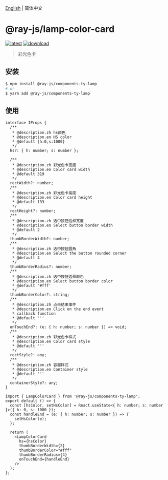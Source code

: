 [English](./README.md) | 简体中文

# @ray-js/lamp-color-card

[![latest](https://img.shields.io/npm/v/@ray-js/lamp-color-card/latest.svg)](https://www.npmjs.com/package/@ray-js/lamp-color-card) [![download](https://img.shields.io/npm/dt/@ray-js/lamp-color-card.svg)](https://www.npmjs.com/package/@ray-js/lamp-color-card)

> 彩光色卡

## 安装

```sh
$ npm install @ray-js/components-ty-lamp
# or
$ yarn add @ray-js/components-ty-lamp
```

## 使用

```tsx
interface IProps {
  /**
   * @description.zh hs颜色
   * @description.en HS color
   * @default {h:0,s:1000}
   */
  hs?: { h: number; s: number };

  /**
   * @description.zh 彩光色卡宽度
   * @description.en Color card width
   * @default 319
   */
  rectWidth?: number;
  /**
   * @description.zh 彩光色卡高度
   * @description.en Color card height
   * @default 133
   */
  rectHeight?: number;
  /**
   * @description.zh 选中按钮边框宽度
   * @description.en Select button border width
   * @default 2
   */
  thumbBorderWidth?: number;
  /**
   * @description.zh 选中按钮圆角
   * @description.en Select the button rounded corner
   * @default 4
   */
  thumbBorderRadius?: number;
  /**
   * @description.zh 选中按钮边框颜色
   * @description.en Select button border color
   * @default '#fff'
   */
  thumbBorderColor?: string;
  /**
   * @description.zh 点击结束事件
   * @description.en Click on the end event
   * callback function
   * @default '''
   */
  onTouchEnd?: (e: { h: number; s: number }) => void;
  /**
   * @description.zh 彩光色卡样式
   * @description.en Color card style
   * @default '''
   */
  rectStyle?: any;
  /**
   * @description.zh 容器样式
   * @description.en Container style
   * @default '''
   */
  containerStyle?: any;
}
```

```tsx
import { LampColorCard } from '@ray-js/components-ty-lamp';
export default () => {
  const [hsColor, setHsColor] = React.useState<{ h: number; s: number }>({ h: 0, s: 1000 });
  const handleEnd = (e: { h: number; s: number }) => {
    setHsColor(e);
  };

  return (
    <LampColorCard
      hs={hsColor}
      thumbBorderWidth={2}
      thumbBorderColor="#fff"
      thumbBorderRadius={4}
      onTouchEnd={handleEnd}
    />
  );
};
```
